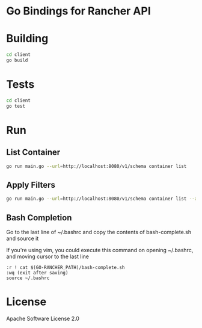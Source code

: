 # Go Bindings for Rancher API

# Building

```sh
cd client
go build
```

# Tests

```sh
cd client
go test
```

# Run

## List Container
```sh
go run main.go --url=http://localhost:8080/v1/schema container list
```
## Apply Filters
```sh
go run main.go --url=http://localhost:8080/v1/schema container list --accountId 1a1 --imageId 1i34
```

## Bash Completion

Go to the last line of ~/.bashrc
and copy the contents of bash-complete.sh and source it

If you're using vim, you could execute this command on opening ~/.bashrc, and moving cursor to the last line
```
:r ! cat $(GO-RANCHER_PATH)/bash-complete.sh 
:wq (exit after saving)
source ~/.bashrc
```

# License

Apache Software License 2.0
